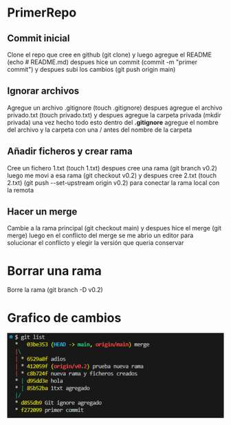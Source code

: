 # PrimerRepo
## Commit inicial
Clone el repo que cree en github (git clone) y luego agregue el README (echo # README.md) despues hice un commit (commit -m "primer commit") y despues subi los cambios (git push origin main)

## Ignorar archivos
Agregue un archivo .gitignore (touch .gitignore) despues agregue el archivo privado.txt (touch privado.txt) y despues agregue la carpeta privada (mkdir privada) una vez hecho todo esto dentro del **.gitignore** agregue el nombre del archivo y la carpeta con una / antes del nombre de la carpeta

## Añadir ficheros y crear rama
Cree un fichero 1.txt (touch 1.txt) despues cree una rama (git branch v0.2) luego me movi a esa rama (git checkout v0.2) y despues cree 2.txt (touch 2.txt)
(git push --set-upstream origin v0.2) para conectar la rama local con la remota

## Hacer un merge
Cambie a la rama principal (git checkout main) y despues hice el merge (git merge) luego en el conflicto del merge se me abrio un editor para solucionar el conflicto y elegir la versión que queria conservar

# Borrar una rama
Borre la rama (git branch -D v0.2) 

# Grafico de cambios
![alt text](image.png)